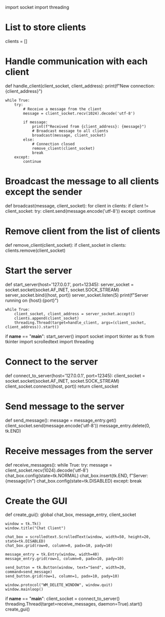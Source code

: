 import socket
import threading

# List to store clients
clients = []

# Handle communication with each client
def handle_client(client_socket, client_address):
    print(f"New connection: {client_address}")
    
    while True:
        try:
            # Receive a message from the client
            message = client_socket.recv(1024).decode('utf-8')
            
            if message:
                print(f"Received from {client_address}: {message}")
                # Broadcast message to all clients
                broadcast(message, client_socket)
            else:
                # Connection closed
                remove_client(client_socket)
                break
        except:
            continue

# Broadcast the message to all clients except the sender
def broadcast(message, client_socket):
    for client in clients:
        if client != client_socket:
            try:
                client.send(message.encode('utf-8'))
            except:
                continue

# Remove client from the list of clients
def remove_client(client_socket):
    if client_socket in clients:
        clients.remove(client_socket)

# Start the server
def start_server(host='127.0.0.1', port=12345):
    server_socket = socket.socket(socket.AF_INET, socket.SOCK_STREAM)
    server_socket.bind((host, port))
    server_socket.listen(5)
    print(f"Server running on {host}:{port}")
    
    while True:
        client_socket, client_address = server_socket.accept()
        clients.append(client_socket)
        threading.Thread(target=handle_client, args=(client_socket, client_address)).start()

if __name__ == "__main__":
    start_server()
import socket
import tkinter as tk
from tkinter import scrolledtext
import threading

# Connect to the server
def connect_to_server(host='127.0.0.1', port=12345):
    client_socket = socket.socket(socket.AF_INET, socket.SOCK_STREAM)
    client_socket.connect((host, port))
    return client_socket

# Send message to the server
def send_message():
    message = message_entry.get()
    client_socket.send(message.encode('utf-8'))
    message_entry.delete(0, tk.END)

# Receive messages from the server
def receive_messages():
    while True:
        try:
            message = client_socket.recv(1024).decode('utf-8')
            chat_box.config(state=tk.NORMAL)
            chat_box.insert(tk.END, f"Server: {message}\n")
            chat_box.config(state=tk.DISABLED)
        except:
            break

# Create the GUI
def create_gui():
    global chat_box, message_entry, client_socket
    
    window = tk.Tk()
    window.title("Chat Client")

    chat_box = scrolledtext.ScrolledText(window, width=50, height=20, state=tk.DISABLED)
    chat_box.grid(row=0, column=0, padx=10, pady=10)

    message_entry = tk.Entry(window, width=40)
    message_entry.grid(row=1, column=0, padx=10, pady=10)

    send_button = tk.Button(window, text="Send", width=20, command=send_message)
    send_button.grid(row=1, column=1, padx=10, pady=10)

    window.protocol("WM_DELETE_WINDOW", window.quit)
    window.mainloop()

if __name__ == "__main__":
    client_socket = connect_to_server()
    threading.Thread(target=receive_messages, daemon=True).start()
    create_gui()

